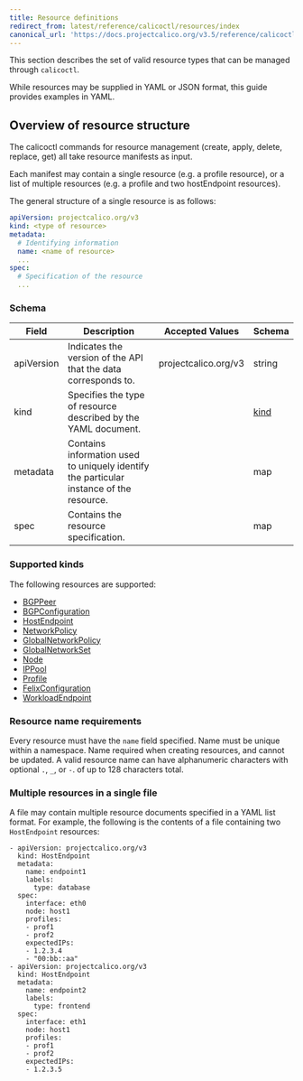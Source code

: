```yaml
---
title: Resource definitions
redirect_from: latest/reference/calicoctl/resources/index
canonical_url: 'https://docs.projectcalico.org/v3.5/reference/calicoctl/resources/'
---
```


This section describes the set of valid resource types that can be managed
through `calicoctl`.  

While resources may be supplied in YAML or JSON format, this guide provides examples in YAML.

## Overview of resource structure

The calicoctl commands for resource management (create, apply, delete, replace, get)
all take resource manifests as input.  

Each manifest may contain a single resource
(e.g. a profile resource), or a list of multiple resources (e.g. a profile and two
hostEndpoint resources).

The general structure of a single resource is as follows:

```yaml
apiVersion: projectcalico.org/v3
kind: <type of resource>
metadata:
  # Identifying information
  name: <name of resource>
  ...
spec:
  # Specification of the resource
  ...
```

### Schema

| Field    | Description           | Accepted Values              | Schema |
|----------|-----------------------|------------------------------|--------|
| apiVersion     | Indicates the version of the API that the data corresponds to. | projectcalico.org/v3 | string |
| kind     | Specifies the type of resource described by the YAML document. |  | [kind](#supported-kinds) |
| metadata | Contains information used to uniquely identify the particular instance of the resource. | | map |
| spec     | Contains the resource specification. | | map |

### Supported kinds

The following resources are supported:

- [BGPPeer]({{site.baseurl}}/{{page.version}}/reference/calicoctl/resources/bgppeer)
- [BGPConfiguration]({{site.baseurl}}/{{page.version}}/reference/calicoctl/resources/bgpconfig)
- [HostEndpoint]({{site.baseurl}}/{{page.version}}/reference/calicoctl/resources/hostendpoint)
- [NetworkPolicy]({{site.baseurl}}/{{page.version}}/reference/calicoctl/resources/networkpolicy)
- [GlobalNetworkPolicy]({{site.baseurl}}/{{page.version}}/reference/calicoctl/resources/globalnetworkpolicy)
- [GlobalNetworkSet]({{site.baseurl}}/{{page.version}}/reference/calicoctl/resources/globalnetworkset)
- [Node]({{site.baseurl}}/{{page.version}}/reference/calicoctl/resources/node)
- [IPPool]({{site.baseurl}}/{{page.version}}/reference/calicoctl/resources/ippool)
- [Profile]({{site.baseurl}}/{{page.version}}/reference/calicoctl/resources/profile)
- [FelixConfiguration]({{site.baseurl}}/{{page.version}}/reference/calicoctl/resources/felixconfig)
- [WorkloadEndpoint]({{site.baseurl}}/{{page.version}}/reference/calicoctl/resources/workloadendpoint)

### Resource name requirements

Every resource must have the `name` field specified. Name must be unique within a namespace.
Name required when creating resources, and cannot be updated.
A valid resource name can have alphanumeric characters with optional `.`, `_`, or `-`. of up to 128 characters total.

### Multiple resources in a single file

A file may contain multiple resource documents specified in a YAML list format. For example, the following is the contents of a file containing two `HostEndpoint` resources:

```
- apiVersion: projectcalico.org/v3
  kind: HostEndpoint
  metadata:
    name: endpoint1
    labels:
      type: database
  spec:
    interface: eth0
    node: host1
    profiles:
    - prof1
    - prof2
    expectedIPs:
    - 1.2.3.4
    - "00:bb::aa"
- apiVersion: projectcalico.org/v3
  kind: HostEndpoint
  metadata:
    name: endpoint2
    labels:
      type: frontend
  spec:
    interface: eth1
    node: host1
    profiles:
    - prof1
    - prof2
    expectedIPs:
    - 1.2.3.5
```
